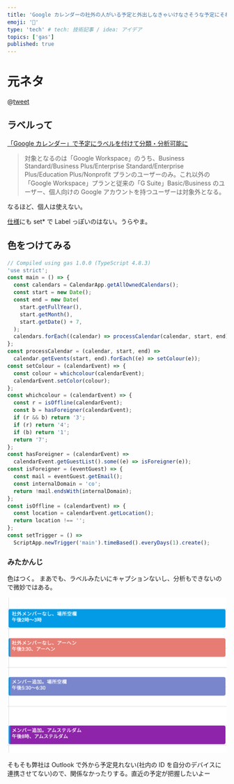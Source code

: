 ```yaml
---
title: 'Google カレンダーの社外の人がいる予定と外出しなきゃいけなさそうな予定にそれぞれラベル付ける'
emoji: '🍊'
type: 'tech' # tech: 技術記事 / idea: アイデア
topics: ['gas']
published: true
---
```


# 元ネタ

@[tweet](https://twitter.com/toricls/status/1567888891545550848?s=20&t=GTbSabOC_Ccqw8Kx4dka5w)

## ラベルって

[「Google カレンダー」で予定にラベルを付けて分類・分析可能に](https://forest.watch.impress.co.jp/docs/news/1432743.html)

> 対象となるのは「Google Workspace」のうち、Business Standard/Business Plus/Enterprise Standard/Enterprise Plus/Education Plus/Nonprofit プランのユーザーのみ。これ以外の「Google Workspace」プランと従来の「G Suite」Basic/Business のユーザー、個人向けの Google アカウントを持つユーザーは対象外となる。

なるほど、個人は使えない。

[仕様](https://developers.google.com/apps-script/reference/calendar/calendar-event)にも set\* で Label っぽいのはない。うらやま。

## 色をつけてみる

```javascript
// Compiled using gas 1.0.0 (TypeScript 4.8.3)
'use strict';
const main = () => {
  const calendars = CalendarApp.getAllOwnedCalendars();
  const start = new Date();
  const end = new Date(
    start.getFullYear(),
    start.getMonth(),
    start.getDate() + 7,
  );
  calendars.forEach((calendar) => processCalendar(calendar, start, end));
};
const processCalendar = (calendar, start, end) =>
  calendar.getEvents(start, end).forEach((e) => setColour(e));
const setColour = (calendarEvent) => {
  const colour = whichcolour(calendarEvent);
  calendarEvent.setColor(colour);
};
const whichcolour = (calendarEvent) => {
  const r = isOffline(calendarEvent);
  const b = hasForeigner(calendarEvent);
  if (r && b) return '3';
  if (r) return '4';
  if (b) return '1';
  return '7';
};
const hasForeigner = (calendarEvent) =>
  calendarEvent.getGuestList().some((e) => isForeigner(e));
const isForeigner = (eventGuest) => {
  const mail = eventGuest.getEmail();
  const internalDomain = 'co';
  return !mail.endsWith(internalDomain);
};
const isOffline = (calendarEvent) => {
  const location = calendarEvent.getLocation();
  return location !== '';
};
const setTrigger = () =>
  ScriptApp.newTrigger('main').timeBased().everyDays(1).create();
```

### みたかんじ

色はつく。
まあでも、ラベルみたいにキャプションないし、分析もできないので微妙ではある。

![calendarColourize.png](/images/calendarColourize.png)

そもそも弊社は Outlook で外から予定見れない(社内の ID を自分のデバイスに連携させてない)ので、関係なかったりする。直近の予定が把握したいよー
